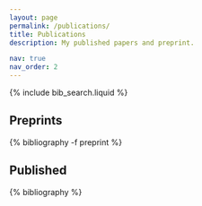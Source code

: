 ```yaml
---
layout: page
permalink: /publications/
title: Publications
description: My published papers and preprint.

nav: true
nav_order: 2
---
```

<!-- _pages/publications.md -->

<!-- Bibsearch Feature -->

{% include bib_search.liquid %}

<div class="publications">

<h2>Preprints</h2>

  {% bibliography -f preprint %}

</div>


<div class="publications">

<h2>Published</h2>

{% bibliography %}

</div>


